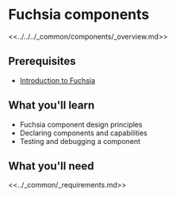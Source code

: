 # Fuchsia components

<<../../../_common/components/_overview.md>>

## Prerequisites

*   [Introduction to Fuchsia](/docs/get-started/sdk/learn/intro/README.md)

## What you'll learn

*   Fuchsia component design principles
*   Declaring components and capabilities
*   Testing and debugging a component

## What you'll need

<<../_common/_requirements.md>>
